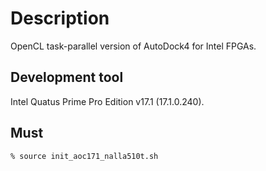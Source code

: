 # Description

OpenCL task-parallel version of AutoDock4 for Intel FPGAs.

## Development tool
Intel Quatus Prime Pro Edition v17.1 (17.1.0.240).

## Must

```zsh
% source init_aoc171_nalla510t.sh
```

